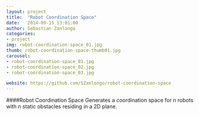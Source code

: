 ```yaml
---
layout: project
title:  "Robot Coordination Space"
date:   2014-09-15 13:01:00
author: Sebastian Zanlongo
categories:
- project
img: robot-coordination-space_01.jpg
thumb: robot-coordination-space-thumb01.jpg
carousel:
- robot-coordination-space_01.jpg
- robot-coordination-space_02.jpg
- robot-coordination-space_03.jpg

website: https://github.com/SZanlongo/robot-coordination-space
---
```

####Robot Coordination Space
Generates a coordination space for n robots with n static obstacles residing in a 2D plane.